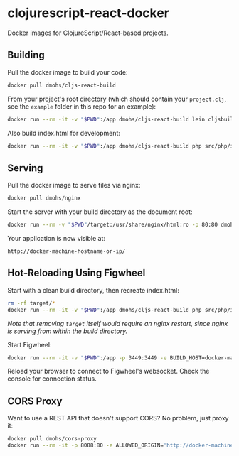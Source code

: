 # clojurescript-react-docker
Docker images for ClojureScript/React-based projects.

## Building

Pull the docker image to build your code:
```bash
docker pull dmohs/cljs-react-build
```

From your project's root directory (which should contain your `project.clj`, see the `example` folder in this repo for an example):
```bash
docker run --rm -it -v "$PWD":/app dmohs/cljs-react-build lein cljsbuild once
```

Also build index.html for development:
```bash
docker run --rm -it -v "$PWD":/app dmohs/cljs-react-build php src/php/index.php > target/index.html
```

## Serving

Pull the docker image to serve files via nginx:
```bash
docker pull dmohs/nginx
```

Start the server with your build directory as the document root:
```bash
docker run --rm -v "$PWD"/target:/usr/share/nginx/html:ro -p 80:80 dmohs/nginx
```

Your application is now visible at:
```
http://docker-machine-hostname-or-ip/
```

## Hot-Reloading Using Figwheel

Start with a clean build directory, then recreate index.html:
```bash
rm -rf target/*
docker run --rm -it -v "$PWD":/app dmohs/cljs-react-build php src/php/index.php > target/index.html
```
*Note that removing `target` itself would require an nginx restart, since nginx is serving from within the build directory.*

Start Figwheel:
```bash
docker run --rm -it -v "$PWD":/app -p 3449:3449 -e BUILD_HOST=docker-machine-hostname-or-ip dmohs/cljs-react-build rlfe lein figwheel
```

Reload your browser to connect to Figwheel's websocket. Check the console for connection status.

## CORS Proxy

Want to use a REST API that doesn't support CORS? No problem, just proxy it:
```bash
docker pull dmohs/cors-proxy
docker run --rm -it -p 8088:80 -e ALLOWED_ORIGIN='http://docker-machine-hostname-or-ip' -e ALLOWED_HEADERS='X-My-Header-1, X-My-Header-2' dmohs/cors-proxy
```
